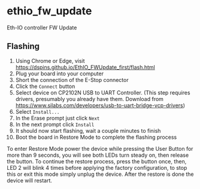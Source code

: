 # ethio_fw_update
Eth-IO controller FW Update


## Flashing

1. Using Chrome or Edge, visit https://dspins.github.io/EthIO_FWUpdate_first/flash.html
2. Plug your board into your computer
3. Short the connection of the E-Stop connector
4. Click the `Connect` button
5. Select device on CP2102N USB to UART Controller. (This step requires drivers, presumably you already have them. Download from https://www.silabs.com/developers/usb-to-uart-bridge-vcp-drivers)
6. Select `Install...`
7. In the Erase prompt just click `Next`
8. In the next prompt click `Install`
9. It should now start flashing, wait a couple minutes to finish
10. Boot the board in Restore Mode to complete the flashing process

To enter Restore Mode power the device while pressing the User Button for more than 9 seconds, you will see both LEDs turn steady on, then release the button. To continue the restore process, press the button once, then, LED 2 will blink 4 times before applying the factory configuration, to stop this or exit this mode simply unplug the device. After the restore is done the device will restart.
